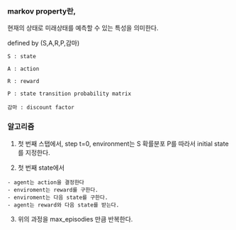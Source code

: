 
### markov property란,

현재의 상태로 미래상태를 예측할 수 있는 특성을 의미한다.

defined by (S,A,R,P,감마)

    S : state

    A : action

    R : reward

    P : state transition probability matrix

    감마 : discount factor 

### 알고리즘

  1. 첫 번째 스탭에서, step t=0, environment는 S 확률분포 P를 따라서 initial state를 지정한다.

  2. 첫 번째 state에서
  
    - agent는 action을 결정한다
    - enviroment는 reward를 구한다.
    - enviroment는 다음 state를 구한다.
    - agent는 reward와 다음 state를 받는다.

  3. 위의 과정을 max_episodies 만큼 반복한다.


